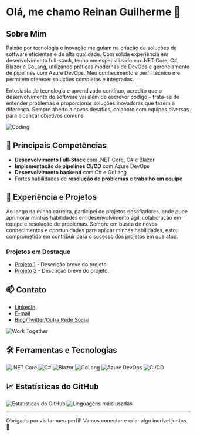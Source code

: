 # Olá, me chamo Reinan Guilherme 👋

## Sobre Mim
Paixão por tecnologia e inovação me guiam na criação de soluções de software eficientes e de alta qualidade. Com sólida experiência em desenvolvimento full-stack, tenho me especializado em .NET Core, C#, Blazor e GoLang, utilizando práticas modernas de DevOps e gerenciamento de pipelines com Azure DevOps. Meu conhecimento e perfil técnico me permitem oferecer soluções completas e integradas.

Entusiasta de tecnologia e aprendizado contínuo, acredito que o desenvolvimento de software vai além de escrever código – trata-se de entender problemas e proporcionar soluções inovadoras que fazem a diferença. Sempre aberto a novos desafios, colaboro com equipes diversas para alcançar objetivos comuns.

![Coding](https://user-images.githubusercontent.com/placeholder-for-coding-image.png)

## 🌟 Principais Competências
- **Desenvolvimento Full-Stack** com .NET Core, C# e Blazor
- **Implementação de pipelines CI/CD** com Azure DevOps
- **Desenvolvimento backend** com C# e GoLang
- Fortes habilidades de **resolução de problemas** e **trabalho em equipe**

## 🚀 Experiência e Projetos
Ao longo da minha carreira, participei de projetos desafiadores, onde pude aprimorar minhas habilidades em desenvolvimento ágil, colaboração em equipe e resolução de problemas. Sempre em busca de novos conhecimentos e oportunidades para aplicar minhas habilidades, estou comprometido em contribuir para o sucesso dos projetos em que atuo.

### Projetos em Destaque
- [Projeto 1](https://github.com/usuario/projeto1) - Descrição breve do projeto.
- [Projeto 2](https://github.com/usuario/projeto2) - Descrição breve do projeto.

## 📫 Contato
- [LinkedIn](https://www.linkedin.com/in/seu-perfil)
- [E-mail](mailto:seu-email@dominio.com)
- [Blog/Twitter/Outra Rede Social](https://linkpararede.com)

![Work Together](https://user-images.githubusercontent.com/placeholder-for-collaboration-image.png)

## 🛠️ Ferramentas e Tecnologias
![.NET Core](https://img.shields.io/badge/-.NET%20Core-blue)
![C#](https://img.shields.io/badge/-C%23-green)
![Blazor](https://img.shields.io/badge/-Blazor-purple)
![GoLang](https://img.shields.io/badge/-GoLang-blue)
![Azure DevOps](https://img.shields.io/badge/-Azure%20DevOps-blue)
![CI/CD](https://img.shields.io/badge/-CI%2FCD-yellow)

## 📈 Estatísticas do GitHub
![Estatísticas do GitHub](https://github-readme-stats.vercel.app/api?username=seu-usuario&show_icons=true&theme=radical)
![Linguagens mais usadas](https://github-readme-stats.vercel.app/api/top-langs/?username=seu-usuario&layout=compact&theme=radical)

---

Obrigado por visitar meu perfil! Vamos conectar e criar algo incrível juntos. 🚀
